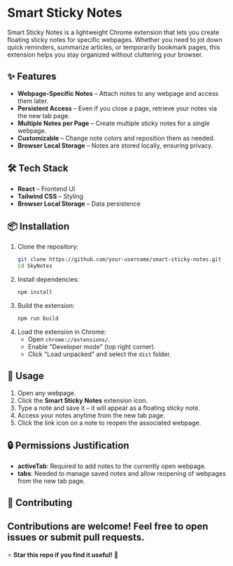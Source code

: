 # Smart Sticky Notes

Smart Sticky Notes is a lightweight Chrome extension that lets you create floating sticky notes for specific webpages. Whether you need to jot down quick reminders, summarize articles, or temporarily bookmark pages, this extension helps you stay organized without cluttering your browser.

## ✨ Features
- **Webpage-Specific Notes** – Attach notes to any webpage and access them later.
- **Persistent Access** – Even if you close a page, retrieve your notes via the new tab page.
- **Multiple Notes per Page** – Create multiple sticky notes for a single webpage.
- **Customizable** – Change note colors and reposition them as needed.
- **Browser Local Storage** – Notes are stored locally, ensuring privacy.

## 🛠️ Tech Stack
- **React** – Frontend UI
- **Tailwind CSS** – Styling
- **Browser Local Storage** – Data persistence

## 📦 Installation
1. Clone the repository:
   ```bash
   git clone https://github.com/your-username/smart-sticky-notes.git
   cd SkyNotes
   ```
2. Install dependencies:
   ```bash
   npm install
   ```
3. Build the extension:
   ```bash
   npm run build
   ```
4. Load the extension in Chrome:
   - Open `chrome://extensions/`.
   - Enable "Developer mode" (top right corner).
   - Click "Load unpacked" and select the `dist` folder.

## 🚀 Usage
1. Open any webpage.
2. Click the **Smart Sticky Notes** extension icon.
3. Type a note and save it – it will appear as a floating sticky note.
4. Access your notes anytime from the new tab page.
5. Click the link icon on a note to reopen the associated webpage.

## 🔒 Permissions Justification
- **activeTab**: Required to add notes to the currently open webpage.
- **tabs**: Needed to manage saved notes and allow reopening of webpages from the new tab page.

## 🤝 Contributing
Contributions are welcome! Feel free to open issues or submit pull requests.
---
⭐ **Star this repo if you find it useful!** 🚀


